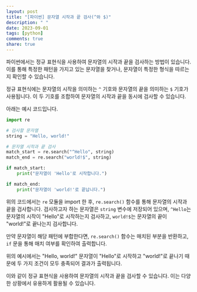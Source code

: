 ```yaml
---
layout: post
title: "[파이썬] 문자열 시작과 끝 검사(^와 $)"
description: " "
date: 2023-09-01
tags: [python]
comments: true
share: true
---
```


파이썬에서는 정규 표현식을 사용하여 문자열의 시작과 끝을 검사하는 방법이 있습니다. 이를 통해 특정한 패턴을 가지고 있는 문자열을 찾거나, 문자열이 특정한 형식을 따르는지 확인할 수 있습니다.

정규 표현식에는 문자열의 시작을 의미하는 `^` 기호와 문자열의 끝을 의미하는 `$` 기호가 사용됩니다. 이 두 기호를 조합하여 문자열의 시작과 끝을 동시에 검사할 수 있습니다.

아래는 예시 코드입니다.

```python
import re

# 검사할 문자열
string = "Hello, world!"

# 문자열 시작과 끝 검사
match_start = re.search("^Hello", string)
match_end = re.search("world!$", string)

if match_start:
    print("문자열이 'Hello'로 시작합니다.")

if match_end:
    print("문자열이 'world!'로 끝납니다.")
```

위의 코드에서는 `re` 모듈을 import 한 후, `re.search()` 함수를 통해 문자열의 시작과 끝을 검사합니다. 검사하고자 하는 문자열은 `string` 변수에 저장되어 있으며, `^Hello`는 문자열의 시작이 "Hello"로 시작하는지 검사하고, `world!$`는 문자열의 끝이 "world!"로 끝나는지 검사합니다.

만약 문자열이 해당 패턴에 부합한다면, `re.search()` 함수는 매치된 부분을 반환하고, `if` 문을 통해 매치 여부를 확인하여 출력합니다.

위의 예시에서는 "Hello, world!" 문자열이 "Hello"로 시작하고 "world!"로 끝나기 때문에 두 가지 조건이 모두 충족되어 결과가 출력됩니다.

이와 같이 정규 표현식을 사용하여 문자열의 시작과 끝을 검사할 수 있습니다. 이는 다양한 상황에서 유용하게 활용될 수 있습니다.